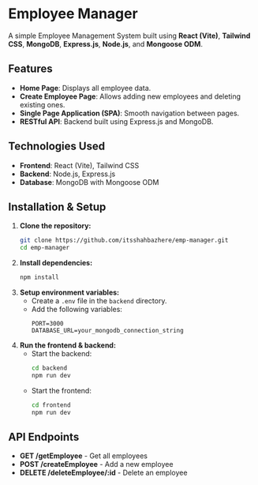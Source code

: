 # Employee Manager

A simple Employee Management System built using **React (Vite)**, **Tailwind CSS**, **MongoDB**, **Express.js**, **Node.js**, and **Mongoose ODM**.

## Features

- **Home Page**: Displays all employee data.
- **Create Employee Page**: Allows adding new employees and deleting existing ones.
- **Single Page Application (SPA)**: Smooth navigation between pages.
- **RESTful API**: Backend built using Express.js and MongoDB.

## Technologies Used

- **Frontend**: React (Vite), Tailwind CSS
- **Backend**: Node.js, Express.js
- **Database**: MongoDB with Mongoose ODM

## Installation & Setup

1. **Clone the repository:**
   ```sh
   git clone https://github.com/itsshahbazhere/emp-manager.git
   cd emp-manager
   ```
2. **Install dependencies:**
   ```sh
   npm install
   ```
3. **Setup environment variables:**
   - Create a `.env` file in the `backend` directory.
   - Add the following variables:
     ```env
     PORT=3000
     DATABASE_URL=your_mongodb_connection_string
     ```
4. **Run the frontend & backend:**
   - Start the backend:
     ```sh
     cd backend
     npm run dev
     ```
   - Start the frontend:
     ```sh
     cd frontend
     npm run dev
     ```


## API Endpoints

- **GET /getEmployee** - Get all employees
- **POST /createEmployee** - Add a new employee
- **DELETE /deleteEmployee/:id** - Delete an employee